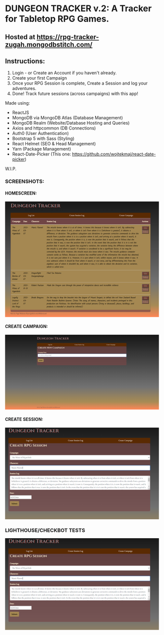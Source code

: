 # DUNGEON TRACKER v.2: A Tracker for Tabletop RPG Games.

## Hosted at https://rpg-tracker-zugah.mongodbstitch.com/

## Instructions: 

1. Login - or Create an Account if you haven't already.
2. Create your first Campaign
3. Once your RPG Session is complete, Create a Session and log your adventures.
4. Done! Track future sessions (across campaigns) with this app! 

Made using:
- ReactJS 
- MongoDB via MongoDB Atlas (Database Management)
- MongoDB Realm (Website/Database Hosting and Queries) 
- Axios and httpcommon (DB Connections)
- Auth0 (User Authentication)
- Bootstrap 5 with Sass (Styling)
- React Helmet (SEO & Head Management)
- Yarn (Package Management)
- React-Date-Picker (This one: https://github.com/wojtekmaj/react-date-picker)


W.I.P.

### SCREENSHOTS: 

#### HOMESCREEN:
![alt text](https://github.com/nMckenryan/DungeonTracker/blob/master/public/HomepageScreen.PNG?raw=true)

#### CREATE CAMPAIGN:
![alt text](https://github.com/nMckenryan/DungeonTracker/blob/master/public/createCampaignScreen.PNG)

#### CREATE SESSION:
![alt text](https://github.com/nMckenryan/DungeonTracker/blob/master/public/createSessionScreeen.PNG?raw=true)


### LIGHTHOUSE/CHECKBOT TESTS

![alt text](https://github.com/nMckenryan/DungeonTracker/blob/master/public/createSessionScreeen.PNG?raw=true)
